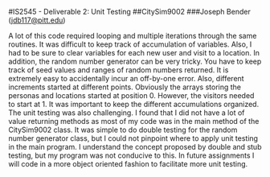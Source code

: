 #IS2545 - Deliverable 2: Unit Testing
##CitySim9002
###Joseph Bender (jdb117@pitt.edu)

A lot of this code required looping and multiple iterations through the same routines. It was difficult to keep track of accumulation of variables. Also, I had to be sure to clear variables for each new user and visit to a location. In addition, the random number generator can be very tricky. You have to keep track of seed values and ranges of random numbers returned. It is extremely easy to accidentally incur an off-by-one error. Also, different increments started at different points. Obviously the arrays storing the personas and locations started at position 0. However, the visitors needed to start at 1. It was important to keep the different accumulations organized. The unit testing was also challenging. I found that I did not have a lot of value returning methods as most of my code was in the main method of the CitySim9002 class. It was simple to do double testing for the random number generator class, but I could not pinpoint where to apply unit testing in the main program. I understand the concept proposed by double and stub testing, but my program was not conducive to this. In future assignments I will code in a more object oriented fashion to facilitate more unit testing. 
